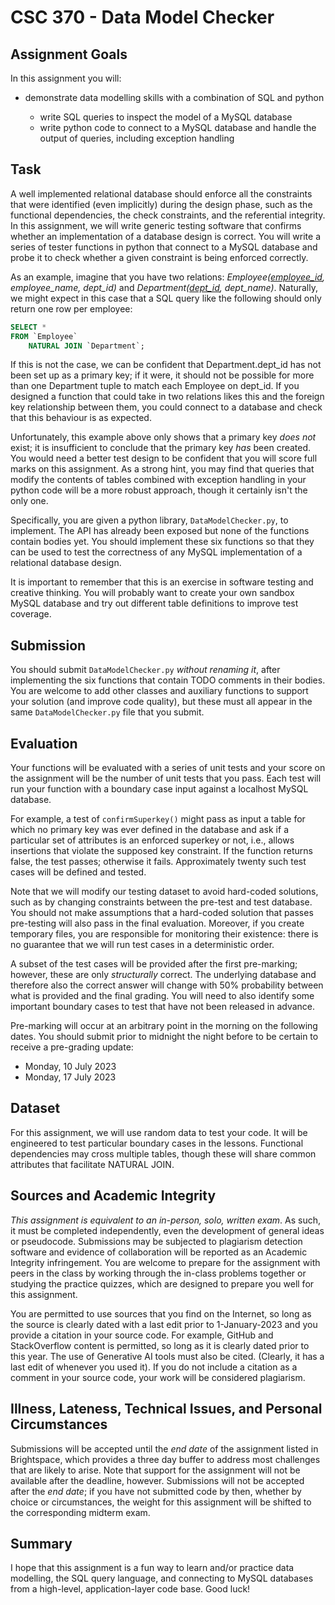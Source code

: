 # CSC 370 - Data Model Checker

## Assignment Goals

In this assignment you will:

  * demonstrate data modelling skills with a combination of SQL and python

    + write SQL queries to inspect the model of a MySQL database
    + write python code to connect to a MySQL database and handle the output of queries, including exception handling

## Task

A well implemented relational database should enforce all the constraints that were identified (even implicitly) during the design phase, such as the functional dependencies, the check constraints, and the referential integrity. In this assignment, we will write generic testing software that confirms whether an implementation of a database design is correct. You will write a series of tester functions in python that connect to a MySQL database and probe it to check whether a given constraint is being enforced correctly.

As an example, imagine that you have two relations: *Employee(<ins>employee_id</ins>, employee_name, dept_id)* and *Department(<ins>dept_id</ins>, dept_name)*. Naturally, we might expect in this case that a SQL query like the following should only return one row per employee:

```sql
SELECT *
FROM `Employee`
    NATURAL JOIN `Department`;
```

If this is not the case, we can be confident that Department.dept_id has not been set up as a primary key; if it were, it should not be possible for more than one Department tuple to match each Employee on dept_id. If you designed a function that could take in two relations likes this and the foreign key relationship between them, you could connect to a database and check that this behaviour is as expected.

Unfortunately, this example above only shows that a primary key _does not_ exist; it is insufficient to conclude that the primary key _has_ been created. You would need a better test design to be confident that you will score full marks on this assignment. As a strong hint, you may find that queries that modify the contents of tables combined with exception handling in your python code will be a more robust approach, though it certainly isn't the only one.

Specifically, you are given a python library, `DataModelChecker.py`, to implement. The API has already been exposed but none of the functions contain bodies yet. You should implement these six functions so that they can be used to test the correctness of any MySQL implementation of a relational database design.

It is important to remember that this is an exercise in software testing and creative thinking. You will probably want to create your own sandbox MySQL database and try out different table definitions to improve test coverage.


## Submission

You should submit `DataModelChecker.py` _without renaming it_, after implementing the six functions that contain TODO comments in their bodies. You are welcome to add other classes and auxiliary functions to support your solution (and improve code quality), but these must all appear in the same `DataModelChecker.py` file that you submit.

## Evaluation

Your functions will be evaluated with a series of unit tests and your score on the assignment will be the number of unit tests that you pass. Each test will run your function with a boundary case input against a localhost MySQL database.

For example, a test of `confirmSuperkey()` might pass as input a table for which no primary key was ever defined in the database and ask if a particular set of attributes is an enforced superkey or not, i.e., allows insertions that violate the supposed key constraint. If the function returns false, the test passes; otherwise it fails. Approximately twenty such test cases will be defined and tested.

Note that we will modify our testing dataset to avoid hard-coded solutions, such as by changing constraints between the pre-test and test database. You should not make assumptions that a hard-coded solution that passes pre-testing will also pass in the final evaluation. Moreover, if you create temporary files, you are responsible for monitoring their existence: there is no guarantee that we will run test cases in a deterministic order.

A subset of the test cases will be provided after the first pre-marking; however, these are only _structurally_ correct. The underlying database and therefore also the correct answer will change with 50% probability between what is provided and the final grading. You will need to also identify some important boundary cases to test that have not been released in advance.

Pre-marking will occur at an arbitrary point in the morning on the following dates. You should submit prior to midnight the night before to be certain to receive a pre-grading update:

  * Monday, 10 July 2023
  * Monday, 17 July 2023

## Dataset

For this assignment, we will use random data to test your code. It will be engineered to test particular boundary cases in the lessons. Functional dependencies may cross multiple tables, though these will share common attributes that facilitate NATURAL JOIN.


## Sources and Academic Integrity

_This assignment is equivalent to an in-person, solo, written exam_. As such, it must be completed independently, even the development of general ideas or pseudocode. Submissions may be subjected to plagiarism detection software and evidence of collaboration will be reported as an Academic Integrity infringement. You are welcome to prepare for the assignment with peers in the class by working through the in-class problems together or studying the practice quizzes, which are designed to prepare you well for this assignment.

You are permitted to use sources that you find on the Internet, so long as the source is clearly dated with a last edit prior to 1-January-2023 and you provide a citation in your source code. For example, GitHub and StackOverflow content is permitted, so long as it is clearly dated prior to this year. The use of Generative AI tools must also be cited. (Clearly, it has a last edit of whenever you used it). If you do not include a citation as a comment in your source code, your work will be considered plagiarism.


## Illness, Lateness, Technical Issues, and Personal Circumstances

Submissions will be accepted until the _end date_ of the assignment listed in Brightspace, which provides a three day buffer to address most challenges that are likely to arise. Note that support for the assignment will not be available after the deadline, however. Submissions will not be accepted after the _end date_; if you have not submitted code by then, whether by choice or circumstances, the weight for this assignment will be shifted to the corresponding midterm exam.

## Summary

I hope that this assignment is a fun way to learn and/or practice data modelling, the SQL query language, and connecting to MySQL databases from a high-level, application-layer code base. Good luck!
